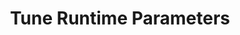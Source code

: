---
sidebar_position: 4
title: "Tune Runtime Parameters"
sidebar_label: "Tune Runtime Parameters"
description: "Optimize runtime kernel settings in Alpine Linux environments - adjust live parameters, tune system behavior, modify runtime values, and enhance system performance."
keywords:
  - "alpine runtime parameters"
  - "kernel tuning"
  - "runtime optimization"
  - "live parameters"
  - "performance tuning"
tags:
  - alpine
  - runtime-parameters
  - kernel-tuning
  - optimization
  - performance
slug: /linux/alpine/configuration/kernel-parameters/tune-runtime-parameters
---